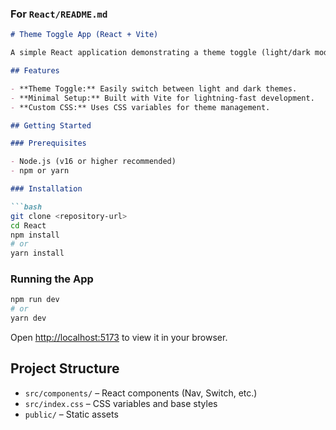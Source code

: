 ### For `React/README.md`

```markdown
# Theme Toggle App (React + Vite)

A simple React application demonstrating a theme toggle (light/dark mode) using Vite for fast development and hot module replacement.

## Features

- **Theme Toggle:** Easily switch between light and dark themes.
- **Minimal Setup:** Built with Vite for lightning-fast development.
- **Custom CSS:** Uses CSS variables for theme management.

## Getting Started

### Prerequisites

- Node.js (v16 or higher recommended)
- npm or yarn

### Installation

```bash
git clone <repository-url>
cd React
npm install
# or
yarn install
```

### Running the App

```bash
npm run dev
# or
yarn dev
```

Open [http://localhost:5173](http://localhost:5173) to view it in your browser.

## Project Structure

- `src/components/` – React components (Nav, Switch, etc.)
- `src/index.css` – CSS variables and base styles
- `public/` – Static assets
